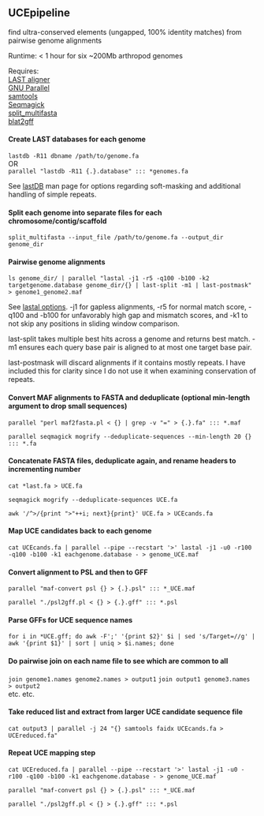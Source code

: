 ## UCEpipeline
find ultra-conserved elements (ungapped, 100% identity matches) from pairwise genome alignments

Runtime: < 1 hour for six ~200Mb arthropod genomes

Requires:  
[LAST aligner](http://last.cbrc.jp/)  
[GNU Parallel](http://www.gnu.org/software/parallel/)  
[samtools](http://www.htslib.org/)  
[Seqmagick](https://github.com/fhcrc/seqmagick)  
[split_multifasta](http://iubio.bio.indiana.edu/gmod/genogrid/scripts/split_multifasta.pl)  
[blat2gff](http://iubio.bio.indiana.edu/gmod/tandy/blat2gff.pl)

#### Create LAST databases for each genome  
`lastdb -R11 dbname /path/to/genome.fa`  
OR    
`parallel "lastdb -R11 {.}.database" ::: *genomes.fa` 


See [lastDB](http://last.cbrc.jp/doc/lastdb.txt) man page for options regarding soft-masking and additional handling of simple repeats.

#### Split each genome into separate files for each chromosome/contig/scaffold  
`split_multifasta --input_file /path/to/genome.fa --output_dir genome_dir`

#### Pairwise genome alignments  
`ls genome_dir/ | parallel "lastal -j1 -r5 -q100 -b100 -k2 targetgenome.database genome_dir/{} | last-split -m1 | last-postmask" > genome1_genome2.maf`

See [lastal options](http://last.cbrc.jp/doc/lastal.txt). -j1 for gapless alignments, -r5 for normal match score, -q100 and -b100 for unfavorably high gap and mismatch scores, and -k1 to not skip any positions in sliding window comparison.  

last-split takes multiple best hits across a genome and returns best match. -m1 ensures each query base pair is aligned to at most one target base pair.  

last-postmask will discard alignments if it contains mostly repeats. I have included this for clarity since I do not use it when examining conservation of repeats. 

#### Convert MAF alignments to FASTA and deduplicate (optional min-length argument to drop small sequences)

`parallel "perl maf2fasta.pl < {} | grep -v "=" > {.}.fa" ::: *.maf`

`parallel seqmagick mogrify --deduplicate-sequences --min-length 20 {} ::: *.fa`

#### Concatenate FASTA files, deduplicate again, and rename headers to incrementing number

`cat *last.fa > UCE.fa`

`seqmagick mogrify --deduplicate-sequences UCE.fa`

`awk '/^>/{print ">"++i; next}{print}' UCE.fa > UCEcands.fa`

#### Map UCE candidates back to each genome

`cat UCEcands.fa | parallel --pipe --recstart '>' lastal -j1 -u0 -r100 -q100 -b100 -k1 eachgenome.database - > genome_UCE.maf`

#### Convert alignment to PSL and then to GFF

`parallel "maf-convert psl {} > {.}.psl" ::: *_UCE.maf`

`parallel "./psl2gff.pl < {} > {.}.gff" ::: *.psl`

#### Parse GFFs for UCE sequence names

`for i in *UCE.gff; do awk -F';' '{print $2}' $i | sed 's/Target=//g' | awk '{print $1}' | sort | uniq > $i.names; done`

#### Do pairwise join on each name file to see which are common to all

`join genome1.names genome2.names > output1`
`join output1 genome3.names > output2`  
etc. etc.

#### Take reduced list and extract from larger UCE candidate sequence file

`cat output3 | parallel -j 24 "{} samtools faidx UCEcands.fa > UCEreduced.fa"`

#### Repeat UCE mapping step

`cat UCEreduced.fa | parallel --pipe --recstart '>' lastal -j1 -u0 -r100 -q100 -b100 -k1 eachgenome.database - > genome_UCE.maf`

`parallel "maf-convert psl {} > {.}.psl" ::: *_UCE.maf`

`parallel "./psl2gff.pl < {} > {.}.gff" ::: *.psl`
